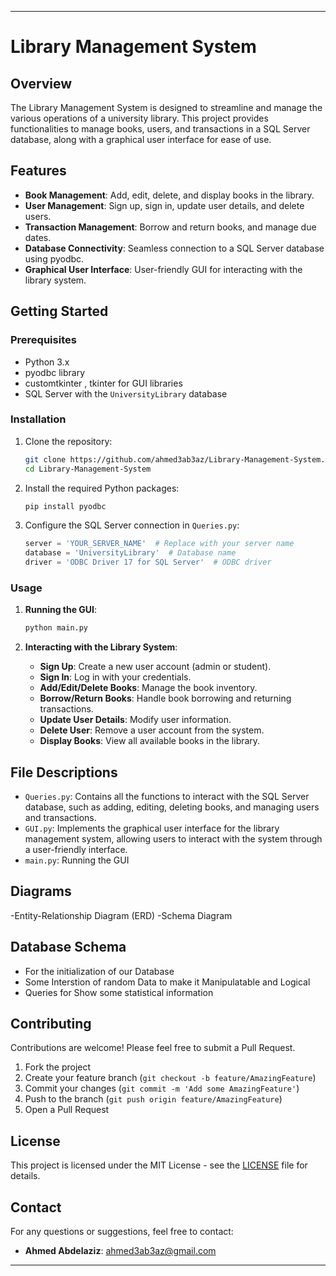 
---

# Library Management System

## Overview

The Library Management System is designed to streamline and manage the various operations of a university library. This project provides functionalities to manage books, users, and transactions in a SQL Server database, along with a graphical user interface for ease of use.

## Features

- **Book Management**: Add, edit, delete, and display books in the library.
- **User Management**: Sign up, sign in, update user details, and delete users.
- **Transaction Management**: Borrow and return books, and manage due dates.
- **Database Connectivity**: Seamless connection to a SQL Server database using pyodbc.
- **Graphical User Interface**: User-friendly GUI for interacting with the library system.

## Getting Started

### Prerequisites

- Python 3.x
- pyodbc library
- customtkinter , tkinter for GUI libraries
- SQL Server with the `UniversityLibrary` database

### Installation

1. Clone the repository:
    ```sh
    git clone https://github.com/ahmed3ab3az/Library-Management-System.git
    cd Library-Management-System
    ```

2. Install the required Python packages:
    ```sh
    pip install pyodbc
    ```

3. Configure the SQL Server connection in `Queries.py`:
    ```python
    server = 'YOUR_SERVER_NAME'  # Replace with your server name
    database = 'UniversityLibrary'  # Database name
    driver = 'ODBC Driver 17 for SQL Server'  # ODBC driver
    ```

### Usage

1. **Running the GUI**:
    ```sh
    python main.py
    ```

2. **Interacting with the Library System**:
    - **Sign Up**: Create a new user account (admin or student).
    - **Sign In**: Log in with your credentials.
    - **Add/Edit/Delete Books**: Manage the book inventory.
    - **Borrow/Return Books**: Handle book borrowing and returning transactions.
    - **Update User Details**: Modify user information.
    - **Delete User**: Remove a user account from the system.
    - **Display Books**: View all available books in the library.

## File Descriptions

- `Queries.py`: Contains all the functions to interact with the SQL Server database, such as adding, editing, deleting books, and managing users and transactions.
- `GUI.py`: Implements the graphical user interface for the library management system, allowing users to interact with the system through a user-friendly interface.
- `main.py`: Running the GUI


## Diagrams

-Entity-Relationship Diagram (ERD)
-Schema Diagram

## Database Schema
- For the initialization of our Database
- Some Interstion of random Data to make it Manipulatable and Logical
- Queries for Show some statistical information 

## Contributing

Contributions are welcome! Please feel free to submit a Pull Request.

1. Fork the project
2. Create your feature branch (`git checkout -b feature/AmazingFeature`)
3. Commit your changes (`git commit -m 'Add some AmazingFeature'`)
4. Push to the branch (`git push origin feature/AmazingFeature`)
5. Open a Pull Request

## License

This project is licensed under the MIT License - see the [LICENSE](LICENSE) file for details.

## Contact

For any questions or suggestions, feel free to contact:

- **Ahmed Abdelaziz**: [ahmed3ab3az@gmail.com](mailto:ahmed3ab3az@gmail.com)

---
